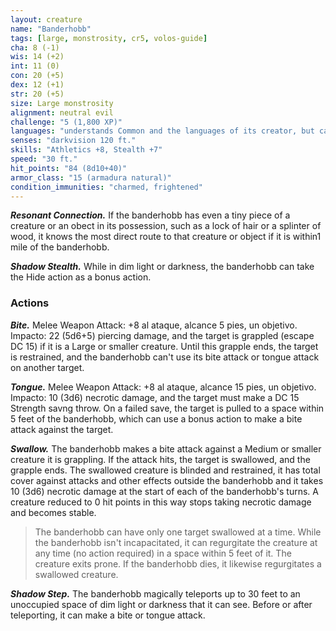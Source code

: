 ```yaml
---
layout: creature
name: "Banderhobb"
tags: [large, monstrosity, cr5, volos-guide]
cha: 8 (-1)
wis: 14 (+2)
int: 11 (0)
con: 20 (+5)
dex: 12 (+1)
str: 20 (+5)
size: Large monstrosity
alignment: neutral evil
challenge: "5 (1,800 XP)"
languages: "understands Common and the languages of its creator, but can't speak"
senses: "darkvision 120 ft."
skills: "Athletics +8, Stealth +7"
speed: "30 ft."
hit_points: "84 (8d10+40)"
armor_class: "15 (armadura natural)"
condition_immunities: "charmed, frightened"
---
```


***Resonant Connection.*** If the banderhobb has even a tiny piece of a creature or an obect in its possession, such as a lock of hair or a splinter of wood, it knows the most direct route to that creature or object if it is within1 mile of the banderhobb.

***Shadow Stealth.*** While in dim light or darkness, the banderhobb can take the Hide action as a bonus action.

### Actions

***Bite.*** Melee Weapon Attack: +8 al ataque, alcance 5 pies, un objetivo. Impacto: 22 (5d6+5) piercing damage, and the target is grappled (escape DC 15) if it is a Large or smaller creature. Until this grapple ends, the target is restrained, and the banderhobb can't use its bite attack or tongue attack on another target.

***Tongue.*** Melee Weapon Attack: +8 al ataque, alcance 15 pies, un objetivo. Impacto: 10 (3d6) necrotic damage, and the target must make a DC 15 Strength savng throw. On a failed save, the target is pulled to a space within 5 feet of the banderhobb, which can use a bonus action to make a bite attack against the target.

***Swallow.*** The banderhobb makes a bite attack against a Medium or smaller creature it is grappling. If the attack hits, the target is swallowed, and the grapple ends. The swallowed creature is blinded and restrained, it has total cover against attacks and other effects outside the banderhobb and it takes 10 (3d6) necrotic damage at the start of each of the banderhobb's turns. A creature reduced to 0 hit points in this way stops taking necrotic damage and becomes stable.

> The banderhobb can have only one target swallowed at a time. While the banderhobb isn't incapacitated, it can regurgitate the creature at any time (no action required) in a space within 5 feet of it. The creature exits prone. If the banderhobb dies, it likewise regurgitates a swallowed creature.

***Shadow Step.*** The banderhobb magically teleports up to 30 feet to an unoccupied space of dim light or darkness that it can see. Before or after teleporting, it can make a bite or tongue attack.